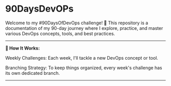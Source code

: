 # 90DaysDevOPs
Welcome to my #90DaysOfDevOps challenge! 🎯
This repository is a documentation of my 90-day journey where I explore, practice, and master various DevOps concepts, tools, and best practices.

---
**📅 How It Works:**

Weekly Challenges: Each week, I'll tackle a new DevOps concept or tool.

Branching Strategy: To keep things organized, every week's challenge has its own dedicated branch. 

---
